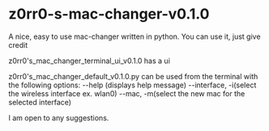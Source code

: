 # z0rr0-s-mac-changer-v0.1.0

A nice, easy to use mac-changer written in python. You can use it, just give credit

z0rr0's_mac_changer_terminal_ui_v0.1.0 has a ui

z0rr0's_mac_changer_default_v0.1.0.py can be used from the terminal with the following options:
  --help (displays help message)
  --interface, -i(select the wireless interface ex. wlan0)
  --mac, -m(select the new mac for the selected interface)
  
  
I am open to any suggestions.
